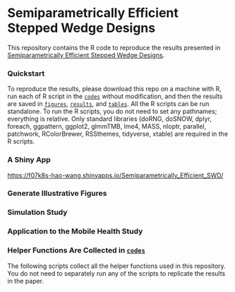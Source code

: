 # Semiparametrically Efficient Stepped Wedge Designs
This repository contains the R code to reproduce the results presented in [Semiparametrically Efficient Stepped Wedge Designs](TBD).

### Quickstart

To reproduce the results, please download this repo on a machine with R, run each of R script in the [`codes`](codes) without modification, and then the results are saved in [`figures`](figures), [`results`](results), and [`tables`](tables). All the R scripts can be run standalone. To run the R scripts, you do not need to set any pathnames; everything is relative. Only standard libraries (doRNG, doSNOW, dplyr, foreach, ggpattern, ggplot2, glmmTMB, lme4, MASS, nloptr, parallel, patchwork, RColorBrewer, RSSthemes, tidyverse, xtable) are required in the R scripts.

### A Shiny App

https://f07k8s-hao-wang.shinyapps.io/Semiparametrically_Efficient_SWD/

### Generate Illustrative Figures

### Simulation Study
 
### Application to the Mobile Health Study

### Helper Functions Are Collected in [`codes`](codes) 

The following scripts collect all the helper functions used in this repository. You do not need to separately run any of the scripts to replicate the results in the paper. 
